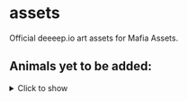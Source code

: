 # assets
Official deeeep.io art assets for Mafia Assets. 

## Animals yet to be added:
<details>
<summary>Click to show</summary>

anglerfish  

archerfish

axolotl

barracuda

barreleye

baskingshark

bat

beakedwhale

beaver

belugawhale

bobbitworm

bowheadwhale

bullfrog

catfish

bobbitworm

cococrab

coel

colossalsquid

cookiecuttershark

dolphin

dragonfish

duck

electriceel

eleseal

frilledshark

frogfish

isopod

isopodclosed

giantpacificocto

salamander

sinophore

giantsquid

gobshark

gulpereel

halibut

hermitcrab

hippo

humboldtsquid

humpbackwhale

japanesespidercrab

lamprey

leatherbackseaturtle

leopardseal

lionfish

lionmanejellyfish

auk

lobster

mahi

manatee

mantaray

mantisshriimp

marlin

megamouth

moray

wrasse

narwhal

oarfish

octopus

parrotfish

pelican

penguin

polarbear

pufferfish

pufferfishfilled

ray

sarcasticfringehead

seagull

seal

sealion

seaotter

shrimp

snake

snapping turtle

stonefish

sunfish

hammerheadshark

vampiresquid

walrsus

wobbegong

wolfeel
</details>
